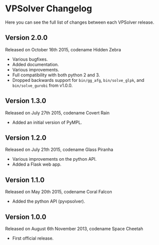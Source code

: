 VPSolver Changelog
==================

Here you can see the full list of changes between each VPSolver release.

Version 2.0.0
-------------

Released on October 16th 2015, codename Hidden Zebra

- Various bugfixes.
- Added documentation.
- Various improvements.
- Full compatibility with both python 2 and 3.
- Dropped backwards support for `bin/gg_afg`, `bin/solve_glpk`, and
  `bin/solve_gurobi` from v1.0.0.

Version 1.3.0
-------------

Released on July 27th 2015, codename Covert Rain

- Added an initial version of PyMPL.

Version 1.2.0
-------------

Released on July 21th 2015, codename Glass Piranha

- Various improvements on the python API.
- Added a Flask web app.

Version 1.1.0
-------------

Released on May 20th 2015, codename Coral Falcon

- Added the python API (pyvpsolver).

Version 1.0.0
-------------

Released on August 6th November 2013, codename Space Cheetah

- First official release.
